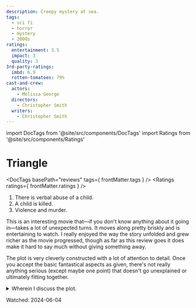 ```yaml
---
description: Creepy mystery at sea.
tags:
  - sci fi
  - horror
  - mystery
  - 2000s
ratings:
  entertainment: 3.5
  impact: 3
  quality: 3
3rd-party-ratings:
  imbd: 6.9
  rotten-tomatoes: 79%
cast-and-crew:
  actors:
    - Melissa George
  directors:
    - Christopher Smith
  writers:
    - Christopher Smith
---
```

import DocTags from '@site/src/components/DocTags'
import Ratings from '@site/src/components/Ratings'

# Triangle

<DocTags basePath="reviews" tags={ frontMatter.tags } />
<Ratings ratings={ frontMatter.ratings } />

<trigger-warning>
  <ol>
    <li>There is verbal abuse of a child.</li>
    <li><span class="major-spoiler">A child is killed.</span></li>
    <li>Violence and murder.</li>
  </ol>
</trigger-warning>

This is an interesting movie that—if you don't know anything about it going in—takes a lot of unexpected turns. It moves along pretty briskly and is entertaining to watch. I really enjoyed the way the story unfolded and grew richer as the movie progressed, though as far as this review goes it does make it hard to say much without giving something away.

The plot is very cleverly constructed with a lot of attention to detail. Once you accept the basic fantastical aspects as given, there's not really anything serious (except maybe one point) that doesn't go unexplained or ultimately fitting together.

<details className="major-spoiler">
  <summary>Wherein I discuss the plot.</summary>

I enjoyed how at first, it's just like they're stuck on a creepy boat. I assumed it was haunted or something and the movie would just be the characters getting killed off. So, when everyone but Jess dies about a third of the way in, I was like "Now what?" Is the whole rest of the movie just Jess running from the killer?

That's when we get our first loop and Jess sees the capsized ship she arrived on arrive again. At first it seems she has a chance to change things and possibly save everyone. There were actually multiple points where I thought Jess might be changing things and that maybe it was possible to escape, but then the inevitability of it all starts to sink in. For me, the scene with all the dead Sally's on the upper deck was what really drove it home. (Which was a really good scene, BTW.)

They kinda get you again at the end, because, I thought, maybe by escaping the boat, Jess escapes the loop. Of course, then the whole thing is revealed to be one huge loop and it starts all over again. At first, I thought the end was a bit off because I thought Jess needed to survive the crash so she could loop through again. After reading I realized that (duh), Jess died in the crash, which was the original catalyst for everything, and the Jess looking at the crash is like her spirit and the whole thing an afterlife punishment (or consequence) of Jess's inability to accept she's dead and that she killed her son.

Which brings us to the one thing in the movie that seems like a plot hole: why doesn't Jess remember all this? It is a necessary liberty to make the concept work, but I think with all the trauma, it makes sense. When Jess is napping on the boat at the beginning of the movie and wakes up, I think she even says something about a bad dream she can't remember. Whether magically or psychologically, that's the point where she resets.

One small note: I'm not sure the point of the Heather character (the lady Sally is trying to hook up Greg). Though it is funny how no one but Sally seems at all concerned with her death in the storm.

</details>

Watched: 2024-06-04

